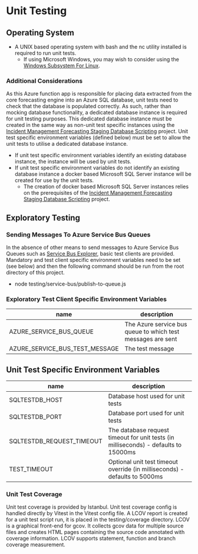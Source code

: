 
# Unit Testing

## Operating System

* A UNIX based operating system with bash and the nc utility installed is required to run unit tests.
  * If using Microsoft Windows, you may wish to consider using the [Windows Subsystem For Linux](https://docs.microsoft.com/en-us/windows/wsl/about).

### Additional Considerations

As this Azure function app is responsible for placing data extracted from the core forecasting engine into an Azure SQL database, unit tests
need to check that the database is populated correctly. As such, rather than mocking database functionality, a dedicated database instance is required for unit testing purposes. This dedicated database instance must be created in the same way as non-unit test specific instances using the [Incident Management Forecasting Staging Database Scripting](https://github.com/DEFRA/future-flood-forecasting-web-portal-staging) project. Unit test specific environment variables (defined below) must be set to allow the unit tests to utilise a dedicated database instance.

* If unit test specific environment variables identify an existing database instance, the instance will be used by unit tests.
* If unit test specific environment variables do not identify an existing database instance a docker based Microsoft SQL Server instance will be
  created for use by the unit tests.
  * The creation of docker based Microsoft SQL Server instances relies on the prerequisites of the [Incident Management Forecasting Staging Database Scripting](https://github.com/DEFRA/future-flood-forecasting-web-portal-staging) project.
  
## Exploratory Testing

### Sending Messages To Azure Service Bus Queues

In the absence of other means to send messages to Azure Service Bus Queues such as [Service Bus Explorer](https://code.msdn.microsoft.com/windowsapps/Service-Bus-Explorer-f2abca5a), basic test clients are provided. Mandatory and test client
specific environment variables need to be set (see below) and then the following command should be run from the root
directory of this project.

* node testing/service-bus/publish-to-queue.js

### Exploratory Test Client Specific Environment Variables

| name                                      | description                                                                                             |
|-------------------------------------------|---------------------------------------------------------------------------------------------------------|
| AZURE_SERVICE_BUS_QUEUE                   | The Azure service bus queue to which test messages are sent                                             |
| AZURE_SERVICE_BUS_TEST_MESSAGE            | The test message                                                                                        |

## Unit Test Specific Environment Variables

| name                                      | description                                                                                             |
|-------------------------------------------|---------------------------------------------------------------------------------------------------------|
| SQLTESTDB_HOST                            | Database host used for unit tests                                                                       |
| SQLTESTDB_PORT                            | Database port used for unit tests                                                                       |
| SQLTESTDB_REQUEST_TIMEOUT                 | The database request timeout for unit tests (in milliseconds) - defaults to 15000ms                     |
| TEST_TIMEOUT                              | Optional unit test timeout override (in milliseconds) - defaults to 5000ms                              |

### Unit Test Coverage

Unit test coverage is provided by Istanbul. Unit test coverage config is handled directly by Vitest in the Vitest config file. A LCOV report is created for a unit test script run, it is placed in the testing/coverage directory. LCOV is a graphical front-end for gcov. It collects gcov data for multiple source files and creates HTML pages containing the source code annotated with coverage information. LCOV supports statement, function and branch coverage measurement.
